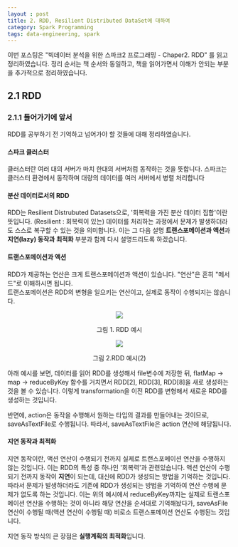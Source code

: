 ```yaml
---
layout : post
title: 2. RDD, Resilient Distributed DataSet에 대하여
category: Spark Programming
tags: data-engineering, spark
---
```


이번 포스팅은 "빅데이터 분석을 위한 스파크2 프로그래밍 - Chaper2. RDD" 를 읽고 정리하였습니다. 정리 순서는 책 순서와 동일하고, 책을 읽어가면서 이해가 안되는 부분을 추가적으로 정리하였습니다.

<h2>2.1 RDD</h2>
<h3>2.1.1 들어가기에 앞서</h3>

RDD를 공부하기 전 기억하고 넘어가야 할 것들에 대해 정리하였습니다.
<h4>스파크 클러스터</h4>
클러스터란 여러 대의 서버가 마치 한대의 서버처럼 동작하는 것을 뜻합니다. 스파크는 클러스터 환경에서 동작하며 대량의 데이터를 여러 서버에서 병렬 처리합니다

<h4>분산 데이터로서의 RDD</h4>
RDD는 Resilient Distrubuted Datasets으로, '회복력을 가진 분산 데이터 집합'이란 뜻입니다. (Resilient : 회복력이 있는) 데이터를 처리하는 과정에서 문제가 발생하더라도 스스로 복구할 수 있는 것을 의미합니다.
이는 그 다음 설명 <b>트랜스포메이션과 액션</b>과 <b>지연(lazy) 동작과 최적화</b> 부분과 함께 다시 설명드리도록 하겠습니다.

<h4>트랜스포메이션과 액션</h4>
RDD가 제공하는 연산은 크게 트랜스포메이션과 액션이 있습니다. "연산"은 흔히 "메서드"로 이해하시면 됩니다.<br>
트랜스포메이션은 RDD의 변형을 일으키는 연산이고, 실제로 동작이 수행되지는 않습니다. 
<p align='center'><img src='https://imgur.com/wWLMGK1.jpg'><figcaption align='center'>그림 1. RDD 예시</figcaption></p>
<p align='center'><img src='https://imgur.com/ooJKxAu.png'><figcaption align='center'>그림 2.RDD 예시(2)</figcaption></p>

아래 예시를 보면, 데이터를 읽어 RDD를 생성해서 file변수에 저장한 뒤, flatMap -> map -> reduceByKey 함수를 거치면서 RDD[2], RDD[3], RDD[8]을 새로 생성하는 것을 볼 수 있습니다. 이렇게 transformation을 이전 RDD를 변형해서 새로운 RDD를 생성하는 것입니다.

반면에, action은 동작을 수행해서 원하는 타입의 결과를 만들어내는 것이므로, saveAsTextFile로 수행됩니다. 따라서, saveAsTextFile은 action 연산에 해당됩니다. 

<h4>지연 동작과 최적화</h4>
지연 동작이란, 액션 연산이 수행되기 전까지 실제로 트랜스포메이션 연산을 수행하지 않는 것입니다. 이는 RDD의 특성 중 하나인 '회복력'과 관련있습니다. 액션 연산이 수행되기 전까지 동작이 <b>지연</b>이 되는데, 대신에 RDD가 생성되는 방법을 기억하는 것입니다. 따라서 문제가 발생하더라도 기존에 RDD가 생성되는 방법을 기억하여 연산 수행에 문제가 없도록 하는 것입니다. 이는 위의 예시에서 reduceByKey까지는 실제로 트랜스포메이션 연산을 수행하는 것이 아니라 해당 연산을 순서대로 기억해놨다가, saveAsFile연산이 수행될 때(액션 연산이 수행될 때) 비로소 트랜스포메이션 연산도 수행된느 것입니다. 

지연 동작 방식의 큰 장점은 <b>실행계획의 최적화</b>입니다. 
